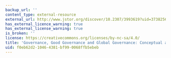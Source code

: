 ```yaml
---
backup_url: ''
content_type: external-resource
external_url: http://www.jstor.org/discover/10.2307/3993619?uid=3738256&uid=2129&uid=2&uid=70&uid=4&sid=47698709543487
has_external_licence_warning: true
has_external_license_warning: true
is_broken: ''
license: https://creativecommons.org/licenses/by-nc-sa/4.0/
title: 'Governance, Good Governance and Global Governance: Conceptual and Actual Challenges'
uid: f0eb62d2-1046-4381-bf99-0068ffb5ebeb
---
```

